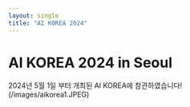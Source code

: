 ```yaml
---
layout: single
title: "AI KOREA 2024"
---
```


# AI KOREA 2024 in Seoul

2024년 5월 1일 부터 개최된 AI KOREA에 참관하였습니다!
(/images/aikorea1.JPEG)

